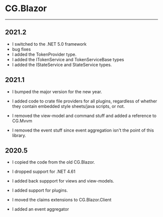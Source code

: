 # CG.Blazor
---

## 2021.2

* I switched to the .NET 5.0 framework
* bug fixes
* I added the TokenProvider type.
* I added the ITokenService and TokenServiceBase types
* I added the IStateService and StateService types.

## 2021.1

* I bumped the major version for the new year.

* I added code to crate file providers for all plugins, regardless of whether they contain embedded style sheets/java scripts, or not.

* I removed the view-model and command stuff and added a reference to CG.Mvvm

* I removed the event stuff since event aggregation isn't the point of this library.

## 2020.5

* I copied the code from the old CG.Blazor.

* I dropped support for .NET 4.61

* I added back suppport for views and view-models.

* I added support for plugins.

* I moved the claims extensions to CG.Blazor.Client

* I added an event aggregator

